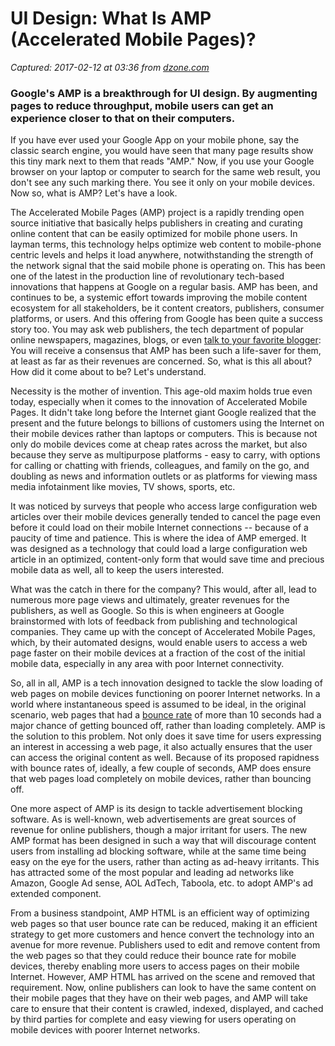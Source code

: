 # UI Design: What Is AMP (Accelerated Mobile Pages)?

_Captured: 2017-02-12 at 03:36 from [dzone.com](https://dzone.com/articles/ui-design-what-is-amp-accelerated-mobile-pages?edition=268938&utm_source=Daily%20Digest&utm_medium=email&utm_campaign=dd%202017-02-11)_

### Google's AMP is a breakthrough for UI design. By augmenting pages to reduce throughput, mobile users can get an experience closer to that on their computers.

If you have ever used your Google App on your mobile phone, say the classic search engine, you would have seen that many page results show this tiny mark next to them that reads "AMP." Now, if you use your Google browser on your laptop or computer to search for the same web result, you don't see any such marking there. You see it only on your mobile devices. Now so, what is AMP? Let's have a look.

The Accelerated Mobile Pages (AMP) project is a rapidly trending open source initiative that basically helps publishers in creating and curating online content that can be easily optimized for mobile phone users. In layman terms, this technology helps optimize web content to mobile-phone centric levels and helps it load anywhere, notwithstanding the strength of the network signal that the said mobile phone is operating on. This has been one of the latest in the production line of revolutionary tech-based innovations that happens at Google on a regular basis. AMP has been, and continues to be, a systemic effort towards improving the mobile content ecosystem for all stakeholders, be it content creators, publishers, consumer platforms, or users. And this offering from Google has been quite a success story too. You may ask web publishers, the tech department of popular online newspapers, magazines, blogs, or even [talk to your favorite blogger](https://influence.co/category/blogger): You will receive a consensus that AMP has been such a life-saver for them, at least as far as their revenues are concerned. So, what is this all about? How did it come about to be? Let's understand.

Necessity is the mother of invention. This age-old maxim holds true even today, especially when it comes to the innovation of Accelerated Mobile Pages. It didn't take long before the Internet giant Google realized that the present and the future belongs to billions of customers using the Internet on their mobile devices rather than laptops or computers. This is because not only do mobile devices come at cheap rates across the market, but also because they serve as multipurpose platforms - easy to carry, with options for calling or chatting with friends, colleagues, and family on the go, and doubling as news and information outlets or as platforms for viewing mass media infotainment like movies, TV shows, sports, etc.

It was noticed by surveys that people who access large configuration web articles over their mobile devices generally tended to cancel the page even before it could load on their mobile Internet connections -- because of a paucity of time and patience. This is where the idea of AMP emerged. It was designed as a technology that could load a large configuration web article in an optimized, content-only form that would save time and precious mobile data as well, all to keep the users interested.

What was the catch in there for the company? This would, after all, lead to numerous more page views and ultimately, greater revenues for the publishers, as well as Google. So this is when engineers at Google brainstormed with lots of feedback from publishing and technological companies. They came up with the concept of Accelerated Mobile Pages, which, by their automated designs, would enable users to access a web page faster on their mobile devices at a fraction of the cost of the initial mobile data, especially in any area with poor Internet connectivity.

So, all in all, AMP is a tech innovation designed to tackle the slow loading of web pages on mobile devices functioning on poorer Internet networks. In a world where instantaneous speed is assumed to be ideal, in the original scenario, web pages that had a [bounce rate](https://dzone.com/articles/bounce-rate-and-seo) of more than 10 seconds had a major chance of getting bounced off, rather than loading completely. AMP is the solution to this problem. Not only does it save time for users expressing an interest in accessing a web page, it also actually ensures that the user can access the original content as well. Because of its proposed rapidness with bounce rates of, ideally, a few couple of seconds, AMP does ensure that web pages load completely on mobile devices, rather than bouncing off.

One more aspect of AMP is its design to tackle advertisement blocking software. As is well-known, web advertisements are great sources of revenue for online publishers, though a major irritant for users. The new AMP format has been designed in such a way that will discourage content users from installing ad blocking software, while at the same time being easy on the eye for the users, rather than acting as ad-heavy irritants. This has attracted some of the most popular and leading ad networks like Amazon, Google Ad sense, AOL AdTech, Taboola, etc. to adopt AMP's ad extended component.

From a business standpoint, AMP HTML is an efficient way of optimizing web pages so that user bounce rate can be reduced, making it an efficient strategy to get more customers and hence convert the technology into an avenue for more revenue. Publishers used to edit and remove content from the web pages so that they could reduce their bounce rate for mobile devices, thereby enabling more users to access pages on their mobile Internet. However, AMP HTML has arrived on the scene and removed that requirement. Now, online publishers can look to have the same content on their mobile pages that they have on their web pages, and AMP will take care to ensure that their content is crawled, indexed, displayed, and cached by third parties for complete and easy viewing for users operating on mobile devices with poorer Internet networks.

